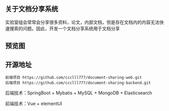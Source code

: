 ## 关于文档分享系统

实验室组会常常会分享很多资料，论文，内部文档，但是存在文档内的内容无法快速搜索的问题。因此，开发一个文档分享系统用于文档分享

## 预览图


## 开源地址

```
前端项目 https://github.com/ccclll777/document-sharing-web.git
后端项目 https://github.com/ccclll777/document-sharing-backend.git
```


后端技术：SpringBoot + Mybatis + MySQL + MongoDB + Elasticsearch

前端技术：Vue + elementUI



<!-- ACKNOWLEDGEMENTS -->
